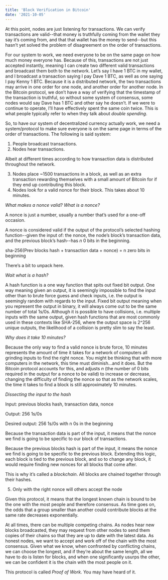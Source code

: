 ```yaml
---
title: 'Block Verification in Bitcoin'
date: '2021-10-05'
---
```


At this point, nodes are just listening for transactions. We can verify transactions are valid--that money is truthfully coming from the wallet they say it’s coming from, and that that wallet has the money to send--but this hasn’t yet solved the problem of disagreement on the order of transactions.

For our system to work, we need everyone to be on the same page on how much money everyone has. Because of this, transactions are not just accepted instantly, meaning I can create two different valid transactions and broadcast them both to the network. Let’s say I have 1 BTC in my wallet, and I broadcast a transaction saying I pay Dave 1 BTC, as well as one saying I pay Kenny 1 BTC. Because it is a distributed network, the two transactions may arrive in one order for one node, and another order for another node. In the Bitcoin protocol, we don’t have a way of verifying that the timestamp of the transaction is truthful, so without some system of consensus, some nodes would say Dave has 1 BTC and other say he doesn’t. If we were to continue to operate, I’ll have effectively spent the same coin twice. This is what people typically refer to when they talk about *double spending*.

So, to have our system of decentralized currency actually work, we need a system/protocol to make sure everyone is on the same page in terms of the order of transactions. The following is said system:

1. People broadcast transactions.
2. Nodes hear transactions.

Albeit at different times according to how transaction data is distributed throughout the network.

3. Nodes place ~1500 transactions in a block, as well as an extra transaction rewarding themselves with a small amount of Bitcoin for if they end up contributing this block.
4. Nodes look for a valid nonce for their block. This takes about 10 minutes.

*What makes a nonce valid? What is a nonce?*

A nonce is just a number, usually a number that’s used for a one-off occasion.

A nonce is considered valid if the output of the protocol’s selected hashing function--given the input of: the nonce, the node’s block’s transaction data, and the previous block’s hash--has *n* 0 bits in the beginning.

sha-256(Prev blocks hash + transaction data + nonce) = n zero bits in beginning

There’s a bit to unpack here.

*Wait what is a hash?*

A hash function is a one way function that spits out fixed bit output. One way meaning given an output, it is seemingly impossible to find the input other than to brute force guess and check inputs, i.e. the output is seemingly random with regards to the input. Fixed bit output meaning when you represent the output in binary, it will always come out to be the same number of total 1s/0s. Although it is possible to have collisions, i.e. multiple inputs with the same output, given hash functions that are most commonly used in these contexts like SHA-256, where the output space is 2^256 unique outputs, the likelihood of a collision is pretty slim to say the least.

*Why does it take 10 minutes?*

Because the only way to find a valid nonce is brute force, 10 minutes represents the amount of time it takes for a network of computers all grinding inputs to find the right nonce. You might be thinking that with more computers in the network, this time must diminish...and it does. But the Bitcoin protocol accounts for this, and adjusts *n* (the number of 0 bits required in the output for a nonce to be valid) to increase or decrease, changing the difficulty of finding the nonce so that as the network scales, the time it takes to find a block is still approximately 10 minutes.

*Dissecting the input to the hash*

Input: previous blocks hash, transaction data, nonce

Output: 256 1s/0s

Desired output: 256 1s/0s with n 0s in the beginning

Because the transaction data is part of the input, it means that the nonce we find is going to be specific to our block of transactions.

Because the previous blocks hash is part of the input, it means the nonce we find is going to be specific to the previous block. Extending this logic, each block is tied to the previous block, and so to change any block, it would require finding new nonces for all blocks that come after.

This is why it’s called a *blockchain*. All blocks are chained together through their hashes.

5. Only with the right nonce will others accept the node

Given this protocol, it means that the longest known chain is bound to be the one with the most people and therefore consensus. As time goes on, the odds that a group smaller than another could contribute blocks at the same rate decreases exponentially.

At all times, there can be multiple competing chains. As nodes hear new blocks broadcasted, they may request from other nodes to send them copies of their chains so that they are up to date with the latest data. As honest nodes, we want to accept and work off of the chain with the most consensus. Given what we know, when confronted by conflicting chains, we can choose the longest, and if they’re about the same length, all we have to do is listen for blocks, and when one significantly usurps the other, we can be confident it is the chain with the most people on it.

This protocol is called *Proof of Work.* You may have heard of it.